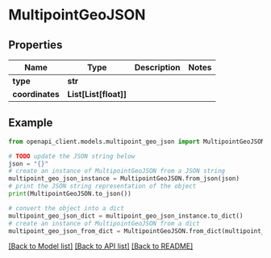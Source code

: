 # MultipointGeoJSON


## Properties

Name | Type | Description | Notes
------------ | ------------- | ------------- | -------------
**type** | **str** |  | 
**coordinates** | **List[List[float]]** |  | 

## Example

```python
from openapi_client.models.multipoint_geo_json import MultipointGeoJSON

# TODO update the JSON string below
json = "{}"
# create an instance of MultipointGeoJSON from a JSON string
multipoint_geo_json_instance = MultipointGeoJSON.from_json(json)
# print the JSON string representation of the object
print(MultipointGeoJSON.to_json())

# convert the object into a dict
multipoint_geo_json_dict = multipoint_geo_json_instance.to_dict()
# create an instance of MultipointGeoJSON from a dict
multipoint_geo_json_from_dict = MultipointGeoJSON.from_dict(multipoint_geo_json_dict)
```
[[Back to Model list]](../README.md#documentation-for-models) [[Back to API list]](../README.md#documentation-for-api-endpoints) [[Back to README]](../README.md)


